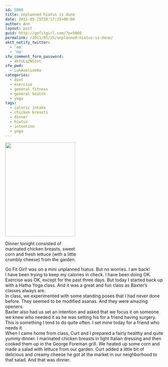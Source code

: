 ```yaml
---
id: 5008
title: Unplanned hiatus is done
date: 2011-05-25T20:17:25+00:00
author: Ann
layout: post
guid: http://gofitgirl.com/?p=5008
permalink: /2011/05/25/unplanned-hiatus-is-done/
aktt_notify_twitter:
  - 'no'
  - 'no'
sfw_comment_form_password:
  - 4htULqZNStot
sfw_pwd:
  - LukAvelioeHa
categories:
  - diet
  - exercise
  - general fitness
  - general health
  - yoga
tags:
  - caloric intake
  - chicken breasts
  - dinner
  - hiatus
  - intention
  - yoga
---
```

<div id="attachment_5014" style="width: 233px" class="wp-caption alignleft">
  <a href="http://gofitgirl.com/blog/wp-content/uploads/2011/05/dinner-chx1.jpg"><img class="size-medium wp-image-5014" title="dinner chx" src="http://gofitgirl.com/blog/wp-content/uploads/2011/05/dinner-chx1-223x300.jpg" alt="" width="223" height="300" /></a>
  
  <p class="wp-caption-text">
    Dinner tonight consisted of marinated chicken breasts, sweet corn and fresh lettuce (with a little crumbly cheese) from the garden.
  </p>
</div>

  
Go Fit Girl! was on a mini unplanned hiatus. But no worries. I am back!  
I have been trying to keep my calories in check. I have been doing OK.  
Exercise was OK, except for the past three days. But today I started back up with a Hatha Yoga class. And it was a great and fun class as Baxter&#8217;s classes always are.  
In class, we experimented with some standing poses that I had never done before. They seemed to be modified asanas. And they were amazing openers.  
Baxter also had us set an intention and asked that we focus it on someone we knew who needed it as he was setting his for a friend having surgery. This is something I tend to do quite often. I set mine today for a friend who needs it.  
When I came home from class, Curt and I prepared a fairly healthy and quite yummy dinner. I marinated chicken breasts in light Italian dressing and then cooked them up in the George Foreman grill. We heated up some corn and made a salad with lettuce from our garden. Curt added a little bit of delicious and creamy cheese he got at the market in our neighborhood to that salad. And that was dinner.  
&nbsp;